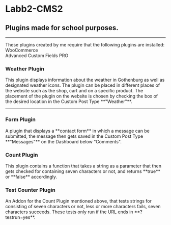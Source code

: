 # Labb2-CMS2
<h2> Plugins made for school purposes.</h2>
<hr>
These plugins created by me require that the following plugins are installed: <br>
WooCommerce <br>
Advanced Custom Fields PRO

<h3> Weather Plugin </h3>
This plugin displays information about the weather in Gothenburg as well as designated weather icons. The plugin can be placed in different places of the website such as the shop, cart and on a specific product. The placement of the plugin on the website is chosen by checking the box of the desired location in the Custom Post Type **"Weather"**. 
<hr>

<h3> Form Plugin </h3>
A plugin that displays a **contact form** in which a message can be submitted, the message then gets saved in the Custom Post Type **"Messages"** on the Dashboard below "Comments".



<h3> Count Plugin </h3>
This plugin contains a function that takes a string as a parameter that then gets checked for containing seven characters or not, and returns **true** or **false** accordingly. 



<h3> Test Counter Plugin </h3>
An Addon for the Count Plugin mentioned above, that tests strings for consisting of seven characters or not, less or more characters fails, seven characters succeeds. These tests only run if the URL ends in **?testrun=yes**. 
